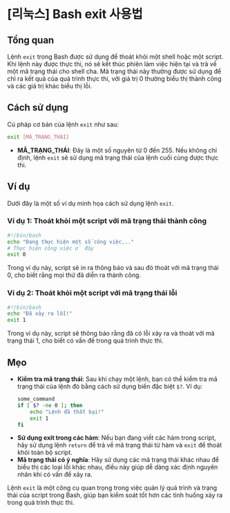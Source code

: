 # [리눅스] Bash exit 사용법

## Tổng quan
Lệnh `exit` trong Bash được sử dụng để thoát khỏi một shell hoặc một script. Khi lệnh này được thực thi, nó sẽ kết thúc phiên làm việc hiện tại và trả về một mã trạng thái cho shell cha. Mã trạng thái này thường được sử dụng để chỉ ra kết quả của quá trình thực thi, với giá trị 0 thường biểu thị thành công và các giá trị khác biểu thị lỗi.

## Cách sử dụng
Cú pháp cơ bản của lệnh `exit` như sau:

```bash
exit [MÃ_TRẠNG_THÁI]
```

- **MÃ_TRẠNG_THÁI**: Đây là một số nguyên từ 0 đến 255. Nếu không chỉ định, lệnh `exit` sẽ sử dụng mã trạng thái của lệnh cuối cùng được thực thi.

## Ví dụ
Dưới đây là một số ví dụ minh họa cách sử dụng lệnh `exit`.

### Ví dụ 1: Thoát khỏi một script với mã trạng thái thành công
```bash
#!/bin/bash
echo "Đang thực hiện một số công việc..."
# Thực hiện công việc ở đây
exit 0
```
Trong ví dụ này, script sẽ in ra thông báo và sau đó thoát với mã trạng thái 0, cho biết rằng mọi thứ đã diễn ra thành công.

### Ví dụ 2: Thoát khỏi một script với mã trạng thái lỗi
```bash
#!/bin/bash
echo "Đã xảy ra lỗi!"
exit 1
```
Trong ví dụ này, script sẽ thông báo rằng đã có lỗi xảy ra và thoát với mã trạng thái 1, cho biết có vấn đề trong quá trình thực thi.

## Mẹo
- **Kiểm tra mã trạng thái**: Sau khi chạy một lệnh, bạn có thể kiểm tra mã trạng thái của lệnh đó bằng cách sử dụng biến đặc biệt `$?`. Ví dụ:
  ```bash
  some_command
  if [ $? -ne 0 ]; then
      echo "Lệnh đã thất bại!"
      exit 1
  fi
  ```
- **Sử dụng exit trong các hàm**: Nếu bạn đang viết các hàm trong script, hãy sử dụng lệnh `return` để trả về mã trạng thái từ hàm và `exit` để thoát khỏi toàn bộ script.
- **Mã trạng thái có ý nghĩa**: Hãy sử dụng các mã trạng thái khác nhau để biểu thị các loại lỗi khác nhau, điều này giúp dễ dàng xác định nguyên nhân khi có vấn đề xảy ra.

Lệnh `exit` là một công cụ quan trọng trong việc quản lý quá trình và trạng thái của script trong Bash, giúp bạn kiểm soát tốt hơn các tình huống xảy ra trong quá trình thực thi.